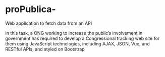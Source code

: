 # proPublica-
Web application to fetch data from an API 

In this task, a ONG working to increase the public’s involvement in government has required to develop a Congressional tracking web site for them using JavaScript technologies, including AJAX, JSON, Vue, and RESTful APIs, and styled on Bootstrap
